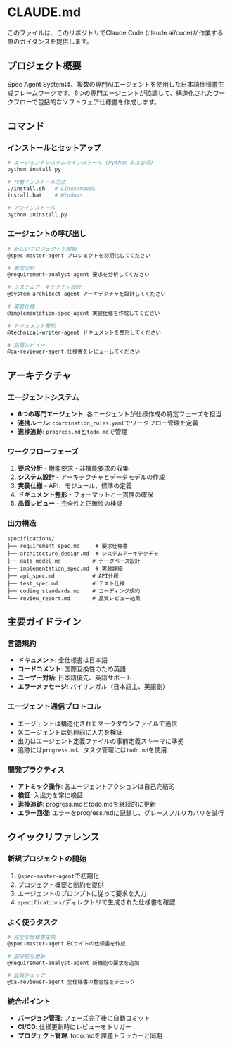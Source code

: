 # CLAUDE.md

このファイルは、このリポジトリでClaude Code (claude.ai/code)が作業する際のガイダンスを提供します。

## プロジェクト概要

Spec Agent Systemは、複数の専門AIエージェントを使用した日本語仕様書生成フレームワークです。6つの専門エージェントが協調して、構造化されたワークフローで包括的なソフトウェア仕様書を作成します。

## コマンド

### インストールとセットアップ
```bash
# エージェントシステムのインストール (Python 3.x必須)
python install.py

# 代替インストール方法
./install.sh   # Linux/macOS
install.bat    # Windows

# アンインストール
python uninstall.py
```

### エージェントの呼び出し
```bash
# 新しいプロジェクトを開始
@spec-master-agent プロジェクトを初期化してください

# 要求分析
@requirement-analyst-agent 要求を分析してください

# システムアーキテクチャ設計
@system-architect-agent アーキテクチャを設計してください

# 実装仕様
@implementation-spec-agent 実装仕様を作成してください

# ドキュメント整形
@technical-writer-agent ドキュメントを整形してください

# 品質レビュー
@qa-reviewer-agent 仕様書をレビューしてください
```

## アーキテクチャ

### エージェントシステム
- **6つの専門エージェント**: 各エージェントが仕様作成の特定フェーズを担当
- **連携ルール**: `coordination_rules.yaml`でワークフロー管理を定義
- **進捗追跡**: `progress.md`と`todo.md`で管理

### ワークフローフェーズ
1. **要求分析** - 機能要求・非機能要求の収集
2. **システム設計** - アーキテクチャとデータモデルの作成
3. **実装仕様** - API、モジュール、標準の定義
4. **ドキュメント整形** - フォーマットと一貫性の確保
5. **品質レビュー** - 完全性と正確性の検証

### 出力構造
```
specifications/
├── requirement_spec.md     # 要求仕様書
├── architecture_design.md  # システムアーキテクチャ
├── data_model.md          # データベース設計
├── implementation_spec.md  # 実装詳細
├── api_spec.md            # API仕様
├── test_spec.md           # テスト仕様
├── coding_standards.md    # コーディング規約
└── review_report.md       # 品質レビュー結果
```

## 主要ガイドライン

### 言語規約
- **ドキュメント**: 全仕様書は日本語
- **コードコメント**: 国際互換性のため英語
- **ユーザー対話**: 日本語優先、英語サポート
- **エラーメッセージ**: バイリンガル（日本語主、英語副）

### エージェント通信プロトコル
- エージェントは構造化されたマークダウンファイルで通信
- 各エージェントは処理前に入力を検証
- 出力はエージェント定義ファイルの事前定義スキーマに準拠
- 追跡には`progress.md`、タスク管理には`todo.md`を使用

### 開発プラクティス
- **アトミック操作**: 各エージェントアクションは自己完結的
- **検証**: 入出力を常に検証
- **進捗追跡**: progress.mdとtodo.mdを継続的に更新
- **エラー回復**: エラーをprogress.mdに記録し、グレースフルリカバリを試行

## クイックリファレンス

### 新規プロジェクトの開始
1. `@spec-master-agent`で初期化
2. プロジェクト概要と制約を提供
3. エージェントのプロンプトに従って要求を入力
4. `specifications/`ディレクトリで生成された仕様書を確認

### よく使うタスク
```bash
# 完全な仕様書生成
@spec-master-agent ECサイトの仕様書を作成

# 部分的な更新
@requirement-analyst-agent 新機能の要求を追加

# 品質チェック
@qa-reviewer-agent 全仕様書の整合性をチェック
```

### 統合ポイント
- **バージョン管理**: フェーズ完了後に自動コミット
- **CI/CD**: 仕様更新時にレビューをトリガー
- **プロジェクト管理**: todo.mdを課題トラッカーと同期